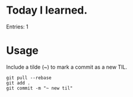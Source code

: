 # Today I learned.

Entries: 1

# Usage
Include a tilde (~) to mark a commit as a new TIL.
```
git pull --rebase
git add .
git commit -m "~ new til"
```